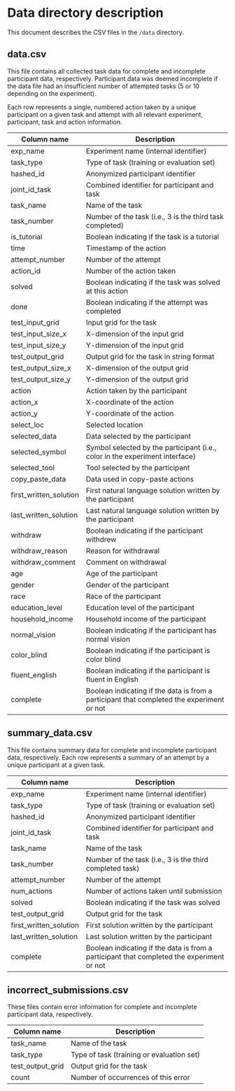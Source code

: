 # Data directory description

This document describes the CSV files in the `/data` directory.

## data.csv

This file contains all collected task data for complete and incomplete participant data, respectively. Participant data was deemed incomplete if the data file had an insufficient number of attempted tasks (5 or 10 depending on the experiment).

Each row represents a single, numbered action taken by a unique participant on a given task and attempt with all relevant experiment, participant, task and action information.

| Column name            | Description                                                                               |
| ---------------------- | ----------------------------------------------------------------------------------------- |
| exp_name               | Experiment name (internal identifier)                                                     |
| task_type              | Type of task (training or evaluation set)                                                 |
| hashed_id              | Anonymized participant identifier                                                         |
| joint_id_task          | Combined identifier for participant and task                                              |
| task_name              | Name of the task                                                                          |
| task_number            | Number of the task (i.e., 3 is the third task completed)                                  |
| is_tutorial            | Boolean indicating if the task is a tutorial                                              |
| time                   | Timestamp of the action                                                                   |
| attempt_number         | Number of the attempt                                                                     |
| action_id              | Number of the action taken                                                                |
| solved                 | Boolean indicating if the task was solved at this action                                  |
| done                   | Boolean indicating if the attempt was completed                                           |
| test_input_grid        | Input grid for the task                                                                   |
| test_input_size_x      | X-dimension of the input grid                                                             |
| test_input_size_y      | Y-dimension of the input grid                                                             |
| test_output_grid       | Output grid for the task in string format                                                 |
| test_output_size_x     | X-dimension of the output grid                                                            |
| test_output_size_y     | Y-dimension of the output grid                                                            |
| action                 | Action taken by the participant                                                           |
| action_x               | X-coordinate of the action                                                                |
| action_y               | Y-coordinate of the action                                                                |
| select_loc             | Selected location                                                                         |
| selected_data          | Data selected by the participant                                                          |
| selected_symbol        | Symbol selected by the participant (i.e., color in the experiment interface)              |
| selected_tool          | Tool selected by the participant                                                          |
| copy_paste_data        | Data used in copy-paste actions                                                           |
| first_written_solution | First natural language solution written by the participant                                |
| last_written_solution  | Last natural language solution written by the participant                                 |
| withdraw               | Boolean indicating if the participant withdrew                                            |
| withdraw_reason        | Reason for withdrawal                                                                     |
| withdraw_comment       | Comment on withdrawal                                                                     |
| age                    | Age of the participant                                                                    |
| gender                 | Gender of the participant                                                                 |
| race                   | Race of the participant                                                                   |
| education_level        | Education level of the participant                                                        |
| household_income       | Household income of the participant                                                       |
| normal_vision          | Boolean indicating if the participant has normal vision                                   |
| color_blind            | Boolean indicating if the participant is color blind                                      |
| fluent_english         | Boolean indicating if the participant is fluent in English                                |
| complete               | Boolean indicating if the data is from a participant that completed the experiment or not |

## summary_data.csv

This file contains summary data for complete and incomplete participant data, respectively. Each row represents a summary of an attempt by a unique participant at a given task.

| Column name            | Description                                                                               |
| ---------------------- | ----------------------------------------------------------------------------------------- |
| exp_name               | Experiment name (internal identifier)                                                     |
| task_type              | Type of task (training or evaluation set)                                                 |
| hashed_id              | Anonymized participant identifier                                                         |
| joint_id_task          | Combined identifier for participant and task                                              |
| task_name              | Name of the task                                                                          |
| task_number            | Number of the task (i.e., 3 is the third completed task)                                  |
| attempt_number         | Number of the attempt                                                                     |
| num_actions            | Number of actions taken until submission                                                  |
| solved                 | Boolean indicating if the task was solved                                                 |
| test_output_grid       | Output grid for the task                                                                  |
| first_written_solution | First solution written by the participant                                                 |
| last_written_solution  | Last solution written by the participant                                                  |
| complete               | Boolean indicating if the data is from a participant that completed the experiment or not |

## incorrect_submissions.csv

These files contain error information for complete and incomplete participant data, respectively.

| Column name      | Description                               |
| ---------------- | ----------------------------------------- |
| task_name        | Name of the task                          |
| task_type        | Type of task (training or evaluation set) |
| test_output_grid | Output grid for the task                  |
| count            | Number of occurrences of this error       |
